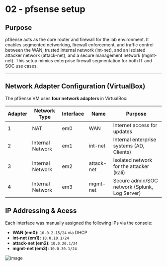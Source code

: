 # 02 - pfsense setup

## Purpose

pfSense acts as the core router and firewall for the lab environment. It enables segmented networking, firewall enforcement, and traffic control between the WAN, trusted internal network (int-net), and an isolated attacker network (attack-net), and a secure management network (mgmt-net). This setup mimics enterprise firewall segmentation for both IT and SOC use cases.

---

## Network Adapter Configuration (VirtualBox)

The pfSense VM uses **four network adapters** in VirtualBox:


| Adapter | Network Type       | Interface | Name        | Purpose                                      |
|---------|--------------------|-----------|-------------|----------------------------------------------|
| 1       | NAT                | em0       | WAN         | Internet access for updates                  |
| 2       | Internal Network   | em1       | int-net     | Internal enterprise systems (AD, Clients)    |
| 3       | Internal Network   | em2       | attack-net  | Isolated network for the attacker (kali)     |
| 4       | Internal Network   | em3       | mgmt-net    | Secure admin/SOC network (Splunk, Log Server)|

## IP Addressing & Acess

Each interface was manually assigned the following IPs via the console:

- **WAN (em0):** `10.0.2.15/24` via DHCP
- **int-net (em1):** `10.0.10.1/24`
- **attack-net (em2):** `10.0.20.1/24`
- **mgmt-net (em3):** `10.0.30.1/24`

![image](https://github.com/user-attachments/assets/68ac6ed0-df9a-410f-8008-b0aa328d0bb8)
